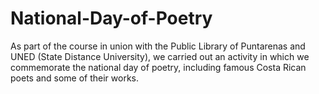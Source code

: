 # National-Day-of-Poetry
As part of the course in union with the Public Library of Puntarenas and UNED (State Distance University), we carried out an activity in which we commemorate the national day of poetry, including famous Costa Rican poets and some of their works.
